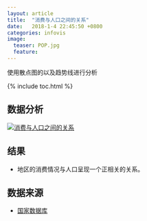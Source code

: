 ```yaml
---
layout: article
title:  "消费与人口之间的关系"
date:   2018-1-4 22:45:50 +0800
categories: infovis
image:
  teaser: POP.jpg
  feature: 
---
```

使用散点图的以及趋势线进行分析

{% include toc.html %}


## 数据分析
<div class='tableauPlaceholder' id='viz1515306823108' style='position: relative'>
     <noscript><a href='#'><img alt='消费与人口之间的关系 ' src='https:&#47;&#47;public.tableau.com&#47;static&#47;images&#47;2_&#47;2_2365&#47;sheet0&#47;1_rss.png' style='border: none' />
     </a></noscript><object class='tableauViz'  style='display:none;'><param name='host_url' value='https%3A%2F%2Fpublic.tableau.com%2F' /> <param name='embed_code_version' value='3' /> <param name='site_root' value='' /><param name='name' value='2_2365&#47;sheet0' /><param name='tabs' value='no' /><param name='toolbar' value='yes' /><param name='static_image' value='https:&#47;&#47;public.tableau.com&#47;static&#47;images&#47;2_&#47;2_2365&#47;sheet0&#47;1.png' /> <param name='animate_transition' value='yes' /><param name='display_static_image' value='yes' /><param name='display_spinner' value='yes' /><param name='display_overlay' value='yes' /><param name='display_count' value='yes' /><param name='filter' value='publish=yes' />
     </object>
</div>                
<script type='text/javascript'>                    var divElement = document.getElementById('viz1515306823108');                    var vizElement = divElement.getElementsByTagName('object')[0];                    vizElement.style.width='800px';vizElement.style.height='827px';                    var scriptElement = document.createElement('script');                    scriptElement.src = 'https://public.tableau.com/javascripts/api/viz_v1.js';                    vizElement.parentNode.insertBefore(scriptElement, vizElement);                
</script>

## 结果
* 地区的消费情况与人口呈现一个正相关的关系。


## 数据来源
* [国家数据库](http://data.stats.gov.cn/easyquery.htm?cn=C01)








